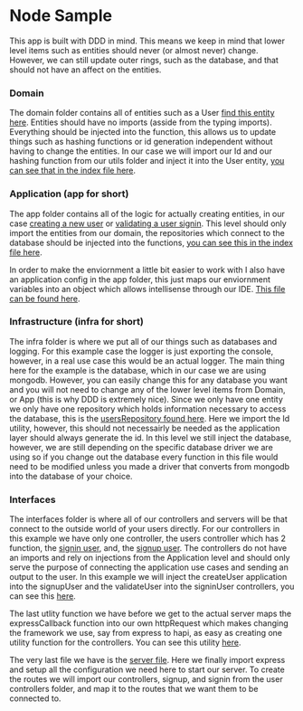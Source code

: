 # Node Sample

This app is built with DDD in mind. This means we keep in mind that lower level items such as entities should never (or almost never) change. However, we can still update outer rings, such as the database, and that should not have an affect on the entities.

### Domain

The domain folder contains all of entities such as a User [find this entity here](https://github.com/dbizhev/Node-Sample/blob/master/src/domain/user/user.ts). Entities should have no imports (asside from the typing imports). Everything should be injected into the function, this allows us to update things such as hashing functions or id generation independent without having to change the entities. In our case we will import our Id and our hashing function from our utils folder and inject it into the User entity, [you can see that in the index file here](https://github.com/dbizhev/Node-Sample/blob/master/src/domain/user/index.ts). 

### Application (app for short)

The app folder contains all of the logic for actually creating entities, in our case [creating a new user](https://github.com/dbizhev/Node-Sample/blob/master/src/app/user/create.ts) or [validating a user signin](https://github.com/dbizhev/Node-Sample/blob/master/src/app/user/validate.ts). This level should only import the entities from our domain, the repositories which connect to the database should be injected into the functions, [you can see this in the index file here](https://github.com/dbizhev/Node-Sample/blob/master/src/app/user/index.ts).

In order to make the enviornment a little bit easier to work with I also have an application config in the app folder, this just maps our enviornment variables into an object which allows intellisense through our IDE. [This file can be found here](https://github.com/dbizhev/Node-Sample/blob/master/src/app/config.ts).

### Infrastructure (infra for short)

The infra folder is where we put all of our things such as databases and logging. For this example case the logger is just exporting the console, however, in a real use case this would be an actual logger. The main thing here for the example is the database, which in our case we are using mongodb. However, you can easily change this for any database you want and you will not need to change any of the lower level items from Domain, or App (this is why DDD is extremely nice). Since we only have one entity we only have one repository which holds information necessary to access the database, this is the [usersRepository found here](https://github.com/dbizhev/Node-Sample/blob/master/src/infra/database/repositories/usersRepository.ts). Here we import the Id utility, however, this should not necessairly be needed as the application layer should always generate the id. In this level we still inject the database, however, we are still depending on the specific database driver we are using so if you change out the database every function in this file would need to be modified unless you made a driver that converts from mongodb into the database of your choice.

### Interfaces

The interfaces folder is where all of our controllers and servers will be that connect to the outside world of your users directly. For our controllers in this example we have only one controller, the users controller which has 2 function, the [signin user](https://github.com/dbizhev/Node-Sample/blob/master/src/interfaces/http/controllers/users/signinUser.ts), and, the [signup user](https://github.com/dbizhev/Node-Sample/blob/master/src/interfaces/http/controllers/users/signupUser.ts). The controllers do not have an imports and rely on injections from the Application level and should only serve the purpose of connecting the application use cases and sending an output to the user. In this example we will inject the createUser application into the signupUser and the validateUser into the signinUser controllers, you can see this [here](https://github.com/dbizhev/Node-Sample/blob/master/src/interfaces/http/controllers/users/index.ts).

The last utlity function we have before we get to the actual server maps the expressCallback function into our own httpRequest which makes changing the framework we use, say from express to hapi, as easy as creating one utility function for the controllers. You can see this utility [here](https://github.com/dbizhev/Node-Sample/blob/master/src/interfaces/http/controllers/index.ts).

The very last file we have is the [server file](https://github.com/dbizhev/Node-Sample/blob/master/src/interfaces/http/server.ts). Here we finally import express and setup all the configuration we need here to start our server. To create the routes we will import our controllers, signup, and signin from the user controllers folder, and map it to the routes that we want them to be connected to.

